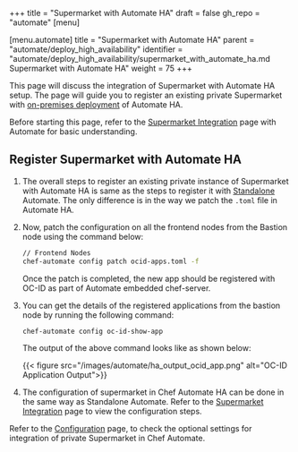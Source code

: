 +++
title = "Supermarket with Automate HA"
draft = false
gh_repo = "automate"
[menu]

  [menu.automate]
    title = "Supermarket with Automate HA"
    parent = "automate/deploy_high_availability"
    identifier = "automate/deploy_high_availability/supermarket_with_automate_ha.md Supermarket with Automate HA"
    weight = 75
+++

This page will discuss the integration of Supermarket with Automate HA setup. The page will guide you to register an existing private Supermarket with [on-premises deployment](/automate/ha_onprim_deployment_procedure/) of Automate HA.

Before starting this page, refer to the [Supermarket Integration](/automate/supermarket_integration_with_automate/) page with Automate for basic understanding.

## Register Supermarket with Automate HA

1. The overall steps to register an existing private instance of Supermarket with Automate HA is same as the steps to register it with [Standalone](/automate/supermarket_integration_with_automate/#register-supermarket-with-automate-embedded-chef-identity) Automate. The only difference is in the way we patch the `.toml` file in Automate HA.

1. Now, patch the configuration on all the frontend nodes from the Bastion node using the command below:

    ```bash
    // Frontend Nodes
    chef-automate config patch ocid-apps.toml -f
    ```

    Once the patch is completed, the new app should be registered with OC-ID as part of Automate embedded chef-server.

1. You can get the details of the registered applications from the bastion node by running the following command:

    ```bash
    chef-automate config oc-id-show-app
    ```

    The output of the above command looks like as shown below:

    {{< figure src="/images/automate/ha_output_ocid_app.png" alt="OC-ID Application Output">}}

1. The configuration of supermarket in Chef Automate HA can be done in the same way as Standalone Automate. Refer to the [Supermarket Integration](/automate/supermarket_integration_with_automate/#supermarket-configuration) page to view the configuration steps.

Refer to the [Configuration](/automate/configuration/#oc-id) page, to check the optional settings for integration of private Supermarket in Chef Automate.

